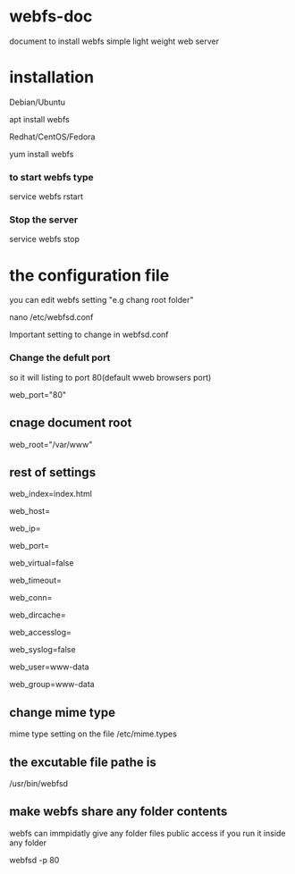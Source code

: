 # webfs-doc
document to install webfs simple light weight web server 

# installation 

Debian/Ubuntu  

apt install webfs   

Redhat/CentOS/Fedora

yum install webfs   

### to start webfs type 

service  webfs rstart  

### Stop the server 

service  webfs stop 

# the configuration file 
you can edit webfs setting "e.g chang root folder"

nano /etc/webfsd.conf

Important setting to change in webfsd.conf 
### Change the defult port 
so it will listing to port 80(default wweb browsers port)

web_port="80" 
##  cnage document root
web_root="/var/www"
##  rest of settings 
   web_index=index.html
   
   web_host=
   
   web_ip=
   
   web_port=
   
   web_virtual=false
   
   web_timeout=
   
   web_conn=
   
   web_dircache=
   
   web_accesslog=
   
   web_syslog=false
   
   web_user=www-data
   
   web_group=www-data

## change mime type 
mime type setting on the file 
 /etc/mime.types
## the excutable file pathe is 
 /usr/bin/webfsd
 ## make webfs share any folder contents 
 webfs can immpidatly give any folder files public access if you run it inside any folder 

   webfsd   -p 80
 
